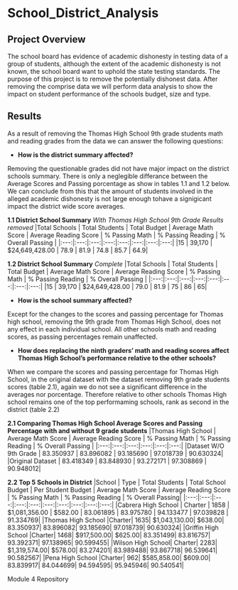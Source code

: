 # School_District_Analysis
## Project Overview

The school board has evidence of academic dishonesty in testing data of a group of students, although the extent of the academic dishonesty is not known, the school board want to uphold the state testing standards. The purpose of this project is to remove the potentially dishonest data. After removing the comprise data we will perform data analysis to show the impact on student performance of the schools budget, size and type.


## Results

As a result of removing the Thomas High School 9th grade students math and reading grades from the data we can answer the following questions:

* **How is the district summary affected?**

Removing the questionable grades did not have major impact on the district schools summary. There is only a neglegible differance between the Average Scores and Passing porcentage as show in tables 1.1 and 1.2 below. We can conclude from this that the amount of students involved in the alleged academic dishonesty is not large enough tohave a signigicant impact the district wide score averages.


**1.1 District School Summary** *With Thomas High School 9th Grade Results removed*
|Total Schools |	Total Students |	Total Budget |	Average Math Score |	Average Reading Score |	% Passing Math |	% Passing Reading |	% Overall Passing |
|:---:|:---:|:---:|:---:|:---:|:---:|:---:|:---:|
|15 |	39,170 |	$24,649,428.00 |	78.9 |	81.9 |	74.8 |	85.7 |	64.9|

**1.2 District School Summary** *Complete*
|Total Schools |	Total Students |	Total Budget |	Average Math Score |	Average Reading Score |	% Passing Math |	% Passing Reading |	% Overall Passing |
|:---:|:---:|:---:|:---:|:---:|:---:|:---:|:---:|
|15 |	39,170 |	$24,649,428.00 |	79.0 |	81.9 |	75 |	86 |	65|


* **How is the school summary affected?**

Except for the changes to the scores and passing percentage for Thomas high school, removing the 9th grade from Thomas High School, does not any effect in each individual school. All other schools math and reading scores, as passing percentages remain unaffected.

* **How does replacing the ninth graders’ math and reading scores affect Thomas High School’s performance relative to the other schools?**

When we compare the scores and passing percentage for Thomas High School, in the original dataset with the dataset removing 9th grade students scores (table 2.1), again we do not see a significant difference in the averages nor porcentage. Therefore relative to other schools Thomas High school remains one of the top performaming schools, rank as second in the district (table 2.2)

**2.1 Comparing Thomas High School Average Scores and Passing Percentage with and without 9 grade students**
|Thomas High School | Average Math Score |	Average Reading Score |	% Passing Math |	% Passing Reading |	% Overall Passing |
|:---:|:---:|:---:|:---:|:---:|:---:|
|Dataset W/O 9th Grade |	83.350937 |	83.896082 |	93.185690 |	97.018739 |	90.630324|
|Original Dataset |	83.418349 |	83.848930 |	93.272171 |	97.308869 |	90.948012|


**2.2 Top 5 Schools in District**
|School | Type |	Total Students |	Total School Budget |	Per Student Budget |	Average Math Score |	Average Reading Score |	% Passing Math |	% Passing Reading |	% Overall Passing|
|:---:|:---:|:---:|:---:|:---:|:---:|:---:|:---:|:---:|:---:|
|Cabrera High School |	Charter |	1858 |	$1,081,356.00 |	$582.00 |	83.061895 |	83.975780 |	94.133477 |	97.039828 |	91.334769|
|Thomas High School	|Charter|	1635|	$1,043,130.00|	$638.00|	83.350937|	83.896082|	93.185690|	97.018739|	90.630324|
|Griffin High School	|Charter|	1468|	$917,500.00|	$625.00|	83.351499|	83.816757|	93.392371|	97.138965|	90.599455|
|Wilson High School|	Charter|	2283|	$1,319,574.00|	$578.00|	83.274201|	83.989488|	93.867718|	96.539641|	90.582567|
|Pena High School	|Charter|	962|	$585,858.00|	$609.00|	83.839917|	84.044699|	94.594595|	95.945946|	90.540541|


Module 4 Repository
